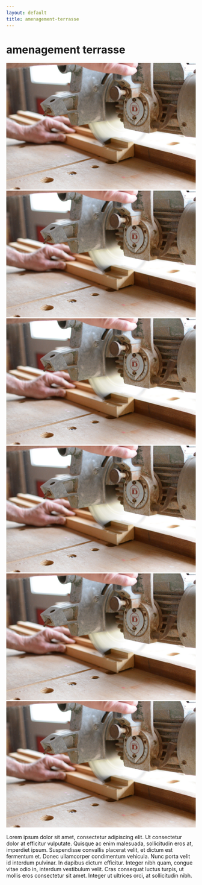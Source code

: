 ```yaml
---
layout: default
title: amenagement-terrasse
---
```



<h1 class="text-center my-5">amenagement terrasse</h1>

<div class="row mx-5 mb-5">
  <div class="col-12 col-md-6 col-lg-4 mb-3">
    <img src="../assets/img/machine-bois.jpg" class="img-fluid" alt="terrasse"/>
  </div>
  <div class="col-12 col-md-6 col-lg-4 mb-3">
    <img src="../assets/img/machine-bois.jpg" class="img-fluid" alt="terrasse"/>
  </div>
  <div class="col-12 col-md-6 col-lg-4 mb-3">
    <img src="../assets/img/machine-bois.jpg" class="img-fluid" alt="terrasse"/>
  </div>
  <div class="col-12 col-md-6 col-lg-4 mb-3">
    <img src="../assets/img/machine-bois.jpg" class="img-fluid" alt="terrasse"/>
  </div>
  <div class="col-12 col-md-6 col-lg-4 mb-3">
    <img src="../assets/img/machine-bois.jpg" class="img-fluid" alt="terrasse"/>
  </div>
  <div class="col-12 col-md-6 col-lg-4 mb-3">
    <img src="../assets/img/machine-bois.jpg" class="img-fluid" alt="terrasse"/>
  </div>
</div>

<div class="text-center mb-5 mx-5">
  <p>Lorem ipsum dolor sit amet, consectetur adipiscing elit. Ut consectetur dolor at efficitur vulputate. Quisque ac enim malesuada, sollicitudin eros at, imperdiet ipsum. Suspendisse convallis placerat velit, et dictum est fermentum et. Donec ullamcorper condimentum vehicula. Nunc porta velit id interdum pulvinar. In dapibus dictum efficitur. Integer nibh quam, congue vitae odio in, interdum vestibulum velit. Cras consequat luctus turpis, ut mollis eros consectetur sit amet. Integer ut ultrices orci, at sollicitudin nibh.</p>
</div>


